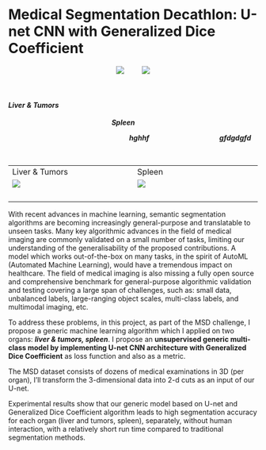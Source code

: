 # Medical Segmentation Decathlon: U-net CNN with Generalized Dice Coefficient

<p align="center">
  <img src="https://user-images.githubusercontent.com/88136596/136198937-c88385bb-a741-4115-89dc-d07ae7051649.gif">
&nbsp; &nbsp; &nbsp; &nbsp;
  <img src="https://user-images.githubusercontent.com/88136596/136198937-c88385bb-a741-4115-89dc-d07ae7051649.gif">
</p>

<span>&nbsp;&nbsp;&nbsp;&nbsp;&nbsp;&nbsp;&nbsp;&nbsp;&nbsp;&nbsp;&nbsp;&nbsp;&nbsp;&nbsp;&nbsp;&nbsp;&nbsp;&nbsp;&nbsp;&nbsp;&nbsp;&nbsp;&nbsp;&nbsp;&nbsp;&nbsp;&nbsp;&nbsp;&nbsp;&nbsp;&nbsp;&nbsp;&nbsp;&nbsp;&nbsp;&nbsp;&nbsp;&nbsp;&nbsp;&nbsp;&nbsp;&nbsp;&nbsp;&nbsp;&nbsp;&nbsp;&nbsp;&nbsp;&nbsp;&nbsp;&nbsp;&nbsp;&nbsp;&nbsp;&nbsp;&nbsp;&nbsp;&nbsp;&nbsp;&nbsp;&nbsp;&nbsp;&nbsp;&nbsp;</span>
#### *Liver & Tumors*
<span>&nbsp;&nbsp;&nbsp;&nbsp;&nbsp;&nbsp;&nbsp;&nbsp;&nbsp;&nbsp;&nbsp;&nbsp;&nbsp;&nbsp;&nbsp;&nbsp;&nbsp;&nbsp;&nbsp;&nbsp;&nbsp;&nbsp;&nbsp;&nbsp;&nbsp;&nbsp;&nbsp;&nbsp;&nbsp;&nbsp;&nbsp;&nbsp;&nbsp;&nbsp;&nbsp;&nbsp;&nbsp;&nbsp;&nbsp;&nbsp;&nbsp;&nbsp;&nbsp;&nbsp;&nbsp;&nbsp;&nbsp;&nbsp;&nbsp;&nbsp;&nbsp;&nbsp;&nbsp;</span>***Spleen***


<span>&nbsp;&nbsp;&nbsp;&nbsp;&nbsp;&nbsp;&nbsp;&nbsp;</span>
<span>&nbsp;&nbsp;&nbsp;&nbsp;&nbsp;&nbsp;&nbsp;&nbsp;</span>
<span>&nbsp;&nbsp;&nbsp;&nbsp;&nbsp;&nbsp;&nbsp;&nbsp;</span>
<span>&nbsp;&nbsp;&nbsp;&nbsp;&nbsp;&nbsp;&nbsp;&nbsp;</span>
<span>&nbsp;&nbsp;&nbsp;&nbsp;&nbsp;&nbsp;&nbsp;&nbsp;</span>
<span>&nbsp;&nbsp;&nbsp;&nbsp;&nbsp;&nbsp;&nbsp;&nbsp;</span>
<span>&nbsp;&nbsp;&nbsp;&nbsp;&nbsp;&nbsp;&nbsp;&nbsp;</span>***hghhf***
<span>&nbsp;&nbsp;&nbsp;&nbsp;&nbsp;&nbsp;&nbsp;&nbsp;</span>
<span>&nbsp;&nbsp;&nbsp;&nbsp;&nbsp;&nbsp;&nbsp;&nbsp;</span>
<span>&nbsp;&nbsp;&nbsp;&nbsp;&nbsp;&nbsp;&nbsp;&nbsp;</span>
<span>&nbsp;&nbsp;&nbsp;&nbsp;&nbsp;&nbsp;&nbsp;&nbsp;</span>***gfdgdgfd***

<span>&nbsp;&nbsp;&nbsp;&nbsp;&nbsp;&nbsp;&nbsp;&nbsp;</span>
<table> 
  <tr>
    <td>Liver & Tumors</td>
    <td>Spleen</td>
  </tr>
  <tr>
    <td><img src="https://user-images.githubusercontent.com/88136596/136198937-c88385bb-a741-4115-89dc-d07ae7051649.gif">
      <span>&nbsp;&nbsp;&nbsp;&nbsp;&nbsp;&nbsp;&nbsp;&nbsp;</span>
      <span>&nbsp;&nbsp;&nbsp;&nbsp;&nbsp;&nbsp;&nbsp;&nbsp;</span>
      <span>&nbsp;&nbsp;&nbsp;&nbsp;&nbsp;&nbsp;&nbsp;&nbsp;</span>
      <span>&nbsp;&nbsp;&nbsp;&nbsp;&nbsp;&nbsp;&nbsp;&nbsp;</span>
      <span>&nbsp;&nbsp;&nbsp;&nbsp;&nbsp;&nbsp;&nbsp;&nbsp;</span>
      <span>&nbsp;&nbsp;&nbsp;&nbsp;&nbsp;&nbsp;&nbsp;&nbsp;</span>
      <span>&nbsp;&nbsp;&nbsp;&nbsp;&nbsp;&nbsp;&nbsp;&nbsp;</span>
      <span>&nbsp;&nbsp;</span>      
    </td>
    <td><img src="https://user-images.githubusercontent.com/88136596/136198937-c88385bb-a741-4115-89dc-d07ae7051649.gif">
      <span>&nbsp;&nbsp;&nbsp;&nbsp;&nbsp;&nbsp;&nbsp;&nbsp;</span>
      <span>&nbsp;&nbsp;&nbsp;&nbsp;&nbsp;&nbsp;&nbsp;&nbsp;</span>
      <span>&nbsp;&nbsp;&nbsp;&nbsp;&nbsp;&nbsp;&nbsp;&nbsp;</span>
      <span>&nbsp;&nbsp;&nbsp;&nbsp;&nbsp;&nbsp;&nbsp;&nbsp;</span>
      <span>&nbsp;&nbsp;&nbsp;&nbsp;&nbsp;&nbsp;&nbsp;&nbsp;</span>
      <span>&nbsp;&nbsp;&nbsp;&nbsp;&nbsp;&nbsp;&nbsp;&nbsp;</span>
      <span>&nbsp;&nbsp;&nbsp;&nbsp;&nbsp;&nbsp;&nbsp;&nbsp;</span>
      <span>&nbsp;&nbsp;</span>
    </td>
  </tr>
</table>


With recent advances in machine learning, semantic segmentation algorithms are becoming increasingly general-purpose and translatable to unseen tasks. Many key algorithmic advances in the field of medical imaging are commonly validated on a small number of tasks, limiting our understanding of the generalisability of the proposed contributions. A model which works out-of-the-box on many tasks, in the spirit of AutoML (Automated Machine Learning), would have a tremendous impact on healthcare. The field of medical imaging is also missing a fully open source and comprehensive benchmark for general-purpose algorithmic validation and testing covering a large span of challenges, such as: small data, unbalanced labels, large-ranging object scales, multi-class labels, and multimodal imaging, etc.

To address these problems, in this project, as part of the MSD challenge, I propose a generic machine learning algorithm which I applied on two organs: ***liver & tumors, spleen***. I propose an **unsupervised generic multi-class model by implementing U-net CNN architecture with Generalized Dice Coefficient** as loss function and also as a metric. 

The MSD dataset consists of dozens of medical examinations in 3D (per organ), I’ll transform the 3-dimensional data into 2-d cuts as an input of our U-net. 

Experimental results show that our generic model based on U-net and Generalized Dice Coefficient algorithm leads to high segmentation accuracy for each organ (liver and tumors, spleen), separately, without human interaction, with a relatively short run time compared to traditional segmentation methods.
